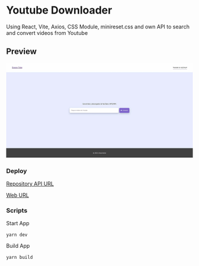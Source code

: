 # Youtube Downloader

Using React, Vite, Axios, CSS Module, minireset.css and own API to search and convert videos from Youtube

## Preview

![Screenshot desktop](desktop.png)

### Deploy

[Repository API URL](https://github.com/brandovidal/youtube-downloader-api)

[Web URL](https://tube.dracon.dev/)

### Scripts

Start App

```
yarn dev
```

Build App

```
yarn build
```
